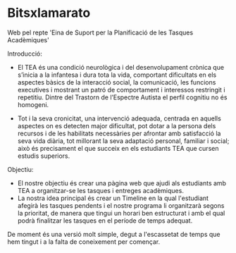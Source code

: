 # Bitsxlamarato
Web pel repte 'Eina de Suport per la Planificació de les Tasques Acadèmiques'

Introducció:
- El TEA és una condició neurològica i del desenvolupament crònica que s’inicia a la infantesa i dura tota la vida, comportant dificultats en els aspectes bàsics de la interacció social, la comunicació, les funcions executives i mostrant un patró de comportament i interessos restringit i repetitiu. Dintre del Trastorn de l’Espectre Autista el perfil cognitiu no és homogeni.

- Tot i la seva cronicitat, una intervenció adequada, centrada en aquells aspectes on es detecten major dificultat, pot dotar a la persona dels recursos i de les habilitats necessàries per afrontar amb satisfacció la seva vida diària, tot millorant la seva adaptació personal, familiar i social; això és precisament el que succeix en els estudiants TEA que cursen estudis superiors. 

Objectiu:
 - El nostre objectiu és crear una pàgina web que ajudi als estudiants amb TEA a organitzar-se les tasques i entreges acadèmiques.
 - La nostra idea principal és crear un Timeline en la qual l'estudiant afegirà les tasques pendents i el nostre programa li organitzarà segons la prioritat, de manera que tingui un horari ben estructurat i amb el qual podrà finalitzar les tasques en el període de temps adequat.

De moment és una versió molt simple, degut a l'escassetat de temps que hem tingut i a la falta de coneixement per començar.
